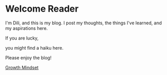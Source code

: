 # Welcome Reader

I'm Dili, and this is my blog. I post my thoughts, the things I've learned, and my aspirations here. 

If you are lucky,

you might find a haiku here.

Please enjoy the blog!

[Growth Mindset](src\docs\Blog\Staff\Dili\1-GrowthMindset.md)
